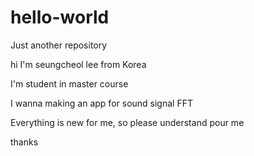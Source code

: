 # hello-world
Just another repository

hi I'm seungcheol lee from Korea

I'm student in master course

I wanna making an app for sound signal FFT

Everything is new for me, so please understand pour me

thanks
